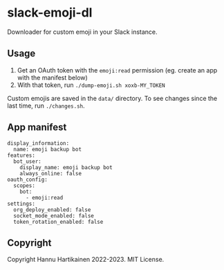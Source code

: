 # slack-emoji-dl

Downloader for custom emoji in your Slack instance.

## Usage

1. Get an OAuth token with the `emoji:read` permission (eg. create an app with the manifest below)
2. With that token, run `./dump-emoji.sh xoxb-MY_TOKEN`

Custom emojis are saved in the `data/` directory. To see changes since the last time, run `./changes.sh`.

## App manifest

```
display_information:
  name: emoji backup bot
features:
  bot_user:
    display_name: emoji backup bot
    always_online: false
oauth_config:
  scopes:
    bot:
      - emoji:read
settings:
  org_deploy_enabled: false
  socket_mode_enabled: false
  token_rotation_enabled: false
```

## Copyright

Copyright Hannu Hartikainen 2022-2023. MIT License.
